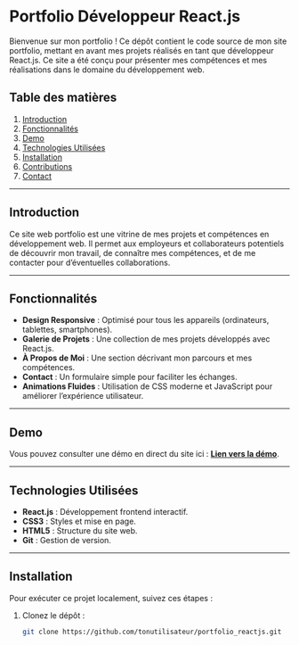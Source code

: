 # Portfolio Développeur React.js

Bienvenue sur mon portfolio ! Ce dépôt contient le code source de mon site portfolio, mettant en avant mes projets réalisés en tant que développeur React.js. Ce site a été conçu pour présenter mes compétences et mes réalisations dans le domaine du développement web.

## Table des matières

1. [Introduction](#introduction)  
2. [Fonctionnalités](#fonctionnalités)  
3. [Demo](#demo)  
4. [Technologies Utilisées](#technologies-utilisées)  
5. [Installation](#installation)  
6. [Contributions](#contributions)  
7. [Contact](#contact)  

---

## Introduction

Ce site web portfolio est une vitrine de mes projets et compétences en développement web. Il permet aux employeurs et collaborateurs potentiels de découvrir mon travail, de connaître mes compétences, et de me contacter pour d’éventuelles collaborations.

---

## Fonctionnalités

- **Design Responsive** : Optimisé pour tous les appareils (ordinateurs, tablettes, smartphones).  
- **Galerie de Projets** : Une collection de mes projets développés avec React.js.  
- **À Propos de Moi** : Une section décrivant mon parcours et mes compétences.  
- **Contact** : Un formulaire simple pour faciliter les échanges.  
- **Animations Fluides** : Utilisation de CSS moderne et JavaScript pour améliorer l’expérience utilisateur.  

---

## Demo

Vous pouvez consulter une démo en direct du site ici : [**Lien vers la démo**](https://hasiniaina.vercel.app/).

---

## Technologies Utilisées

- **React.js** : Développement frontend interactif.  
- **CSS3** : Styles et mise en page.  
- **HTML5** : Structure du site web.  
- **Git** : Gestion de version.  

---

## Installation

Pour exécuter ce projet localement, suivez ces étapes :  

1. Clonez le dépôt :  

   ```bash
   git clone https://github.com/tonutilisateur/portfolio_reactjs.git
